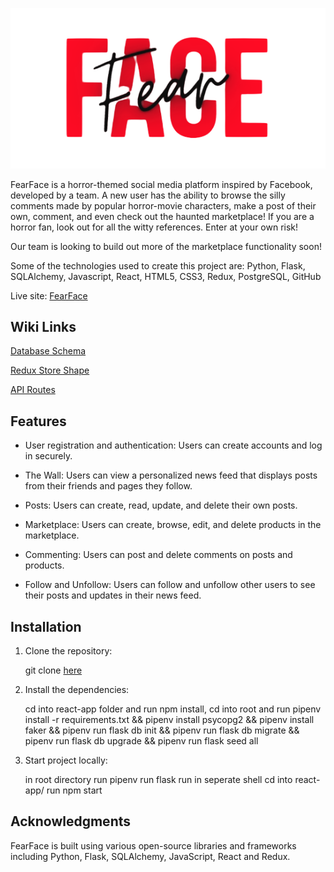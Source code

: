 ![FearFaceLogo](react-app/public/fearface-trans-logo.png)

FearFace is a horror-themed social media platform inspired by Facebook, developed by a team. A new user has the ability to browse the silly comments made by popular horror-movie characters, make a post of their own, comment, and even check out the haunted marketplace! If you are a horror fan, look out for all the witty references. Enter at your own risk!

Our team is looking to build out more of the marketplace functionality soon!

Some of the technologies used to create this project are: Python, Flask, SQLAlchemy, Javascript, React, HTML5, CSS3, Redux, PostgreSQL, GitHub

Live site: [FearFace](https://fearface.onrender.com)

## Wiki Links
[Database Schema](https://github.com/jgodfrey324/FearFace/wiki/Database-Schema)

[Redux Store Shape](https://github.com/jgodfrey324/FearFace/wiki/Redux-State-Shape)

[API Routes](https://github.com/jgodfrey324/FearFace/wiki/API-Routes%3F)

## Features
- User registration and authentication: Users can create accounts and log in securely.

- The Wall: Users can view a personalized news feed that displays posts from their friends and pages they follow.

- Posts: Users can create, read, update, and delete their own posts.

- Marketplace: Users can create, browse, edit, and delete products in the marketplace.

- Commenting: Users can post and delete comments on posts and products.

- Follow and Unfollow: Users can follow and unfollow other users to see their posts and updates in their news feed.

## Installation
1. Clone the repository:

    git clone [here](https://github.com/jgodfrey324/FearFace)


2. Install the dependencies:

   cd into react-app folder and run npm install,
   cd into root and run pipenv install -r requirements.txt &&
   pipenv install psycopg2 &&
   pipenv install faker &&
   pipenv run flask db init &&
   pipenv run flask db migrate &&
   pipenv run flask db upgrade &&
   pipenv run flask seed all


3. Start project locally:

   in root directory run pipenv run flask run
   in seperate shell cd into react-app/
   run npm start


## Acknowledgments
FearFace is built using various open-source libraries and frameworks including Python, Flask, SQLAlchemy, JavaScript, React and Redux.



<!-- # Flask React Project

This is the starter for the Flask React project.

## Getting started
1. Clone this repository (only this branch)

2. Install dependencies

      ```bash
      pipenv install -r requirements.txt
      ```

3. Create a **.env** file based on the example with proper settings for your
   development environment

4. Make sure the SQLite3 database connection URL is in the **.env** file

5. This starter organizes all tables inside the `flask_schema` schema, defined
   by the `SCHEMA` environment variable.  Replace the value for
   `SCHEMA` with a unique name, **making sure you use the snake_case
   convention**.

6. Get into your pipenv, migrate your database, seed your database, and run your Flask app

   ```bash
   pipenv shell
   ```

   ```bash
   flask db upgrade
   ```

   ```bash
   flask seed all
   ```

   ```bash
   flask run
   ```

7. To run the React App in development, checkout the [README](./react-app/README.md) inside the `react-app` directory.


## Deployment through Render.com

First, refer to your Render.com deployment articles for more detailed
instructions about getting started with [Render.com], creating a production
database, and deployment debugging tips.

From the [Dashboard], click on the "New +" button in the navigation bar, and
click on "Web Service" to create the application that will be deployed.

Look for the name of the application you want to deploy, and click the "Connect"
button to the right of the name.

Now, fill out the form to configure the build and start commands, as well as add
the environment variables to properly deploy the application.

### Part A: Configure the Start and Build Commands

Start by giving your application a name.

Leave the root directory field blank. By default, Render will run commands from
the root directory.

Make sure the Environment field is set set to "Python 3", the Region is set to
the location closest to you, and the Branch is set to "main".

Next, add your Build command. This is a script that should include everything
that needs to happen _before_ starting the server.

For your Flask project, enter the following command into the Build field, all in
one line:

```shell
# build command - enter all in one line
npm install --prefix react-app &&
npm run build --prefix react-app &&
pip install -r requirements.txt &&
pip install psycopg2 &&
flask db upgrade &&
flask seed all
```

This script will install dependencies for the frontend, and run the build
command in the __package.json__ file for the frontend, which builds the React
application. Then, it will install the dependencies needed for the Python
backend, and run the migration and seed files.

Now, add your start command in the Start field:

```shell
# start script
gunicorn app:app
```

_If you are using websockets, use the following start command instead for increased performance:_

`gunicorn --worker-class eventlet -w 1 app:app`

### Part B: Add the Environment Variables

Click on the "Advanced" button at the bottom of the form to configure the
environment variables your application needs to access to run properly. In the
development environment, you have been securing these variables in the __.env__
file, which has been removed from source control. In this step, you will need to
input the keys and values for the environment variables you need for production
into the Render GUI.

Click on "Add Environment Variable" to start adding all of the variables you
need for the production environment.

Add the following keys and values in the Render GUI form:

- SECRET_KEY (click "Generate" to generate a secure secret for production)
- FLASK_ENV production
- FLASK_APP app
- SCHEMA (your unique schema name, in snake_case)
- REACT_APP_BASE_URL (use render.com url, located at top of page, similar to
  https://this-application-name.onrender.com)

In a new tab, navigate to your dashboard and click on your Postgres database
instance.

Add the following keys and values:

- DATABASE_URL (copy value from Internal Database URL field)

_Note: Add any other keys and values that may be present in your local __.env__
file. As you work to further develop your project, you may need to add more
environment variables to your local __.env__ file. Make sure you add these
environment variables to the Render GUI as well for the next deployment._

Next, choose "Yes" for the Auto-Deploy field. This will re-deploy your
application every time you push to main.

Now, you are finally ready to deploy! Click "Create Web Service" to deploy your
project. The deployment process will likely take about 10-15 minutes if
everything works as expected. You can monitor the logs to see your build and
start commands being executed, and see any errors in the build process.

When deployment is complete, open your deployed site and check to see if you
successfully deployed your Flask application to Render! You can find the URL for
your site just below the name of the Web Service at the top of the page.

[Render.com]: https://render.com/
[Dashboard]: https://dashboard.render.com/ -->
